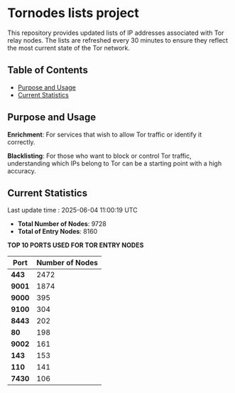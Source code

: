 # Tornodes lists project

This repository provides updated lists of IP addresses associated with Tor relay nodes. The lists are refreshed every 30 minutes to ensure they reflect the most current state of the Tor network.

## Table of Contents

- [Purpose and Usage](#purpose-and-usage)
- [Current Statistics](#current-statistics)


## Purpose and Usage

**Enrichment**: For services that wish to allow Tor traffic or identify it correctly.

**Blacklisting**: For those who want to block or control Tor traffic, understanding which IPs belong to Tor can be a starting point with a high accuracy.

## Current Statistics

Last update time : 2025-06-04 11:00:19 UTC

- **Total Number of Nodes**: 9728
- **Total of Entry Nodes**: 8160

**TOP 10 PORTS USED FOR TOR ENTRY NODES**

| **Port** | **Number of Nodes** |
|------|-----------------|
| **443**   | 2472  |
| **9001**   | 1874  |
| **9000**   | 395  |
| **9100**   | 304  |
| **8443**   | 202  |
| **80**   | 198  |
| **9002**   | 161  |
| **143**   | 153  |
| **110**   | 141  |
| **7430**   | 106  |

